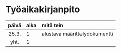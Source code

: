 # Työaikakirjanpito

| päivä | aika | mitä tein  |
| :----:|:-----| :-----|
| 25.3. | 1    | alustava määrittelydokumentti |
| yht.   | 1    | | 